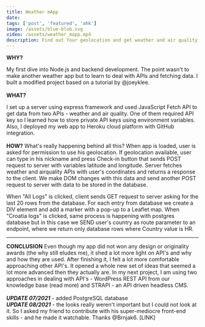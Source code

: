```yaml
---
title: Weather mApp
date: 
tags: ['post', 'featured', 'ahk']
image: /assets/blue-blob.svg
video: /assets/weather_mapp.mp4
description: Find out Your geolocation and get weather and air quality data for the location. You can also see where others have checked-in on the map.
---
```



__WHY?__

My first dive into Node.js and backend development. The point wasn't to make another weather app but to learn to deal with APIs and fetching data. I built a modified project based on a tutorial by @joeyklee. 
\
\
__WHAT?__

I set up a server using express framework and used JavaScript Fetch API to get data from two APIs - weather and air quality. One of them required API key so I learned how to store private API keys using environment variables. Also, I deployed my web app to Heroku cloud platform with GitHub integration.
\
\
__HOW?__
What's really happening behind all this? When app is loaded, user is asked for permission to use his geolocation. If geolocation available, user can type in his nickname and press Check-in button that sends POST request to server with variables latitude and longitude. Server fetches weather and airquality APIs with user's coordinates and returns a response to the client. We make DOM changes with this data and send another POST request to server with data to be stored in the database. 

When "All Logs" is clicked, client sends GET request to server asking for the last 20 rows from the database. For each entry from database we create a DIV element and add a marker with a pop-up to a Leaflet map. When "Croatia logs" is clicked, same process is happening with postgres database but in this case we SEND user's country as route parameter to an endpoint, where we return only database rows where Country value is HR.

---
__CONCLUSION__
Even though my app did not won any design or originality awards (the why still eludes me), it shed a lot more light on API's and why and how they are used. After finishing it, I felt a lot more comfortable approaching other API's. It opened a whole new set of ideas that seemed a lot more advanced then they actually are. 
In my next project, I am using two approaches in dealing with API's - WordPress REST API from our knowledge base (read more) and STRAPI - an API driven headless CMS.
\
\
**_UPDATE 07/2021_** -  added PostgreSQL database 
\
**_UPDATE 08/2021_** -  the looks really weren't important but I could not look at it. So I asked my friend to contribute with his super-mediocre front-end skills - and he made it watchable.
Thanks @Brnjak6. [LINK]